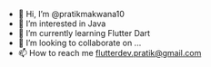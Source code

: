 - 👋 Hi, I’m @pratikmakwana10
- 👀 I’m interested in Java
- 🌱 I’m currently learning Flutter Dart
- 💞️ I’m looking to collaborate on ...
- 📫 How to reach me flutterdev.pratik@gmail.com

<!---
pratikmakwana10/pratikmakwana10 is a ✨ special ✨ repository because its `README.md` (this file) appears on your GitHub profile.
You can click the Preview link to take a look at your changes.
--->
